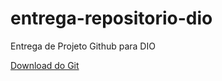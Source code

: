# entrega-repositorio-dio

Entrega de Projeto Github para DIO

[Download do Git](https://git-scm.com/downloads)
